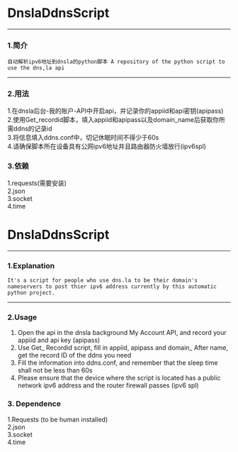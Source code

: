 # DnslaDdnsScript
---
### 1.简介
	自动解析ipv6地址到dnsla的python脚本 A repository of the python script to use the dns,la api
---
### 2.用法
1.在dnsla后台-我的账户-API中开启api，并记录你的appiid和api密钥(apipass)<br>
2.使用Get_recordid脚本，填入appiid和apipass以及domain_name后获取你所需ddns的记录id<br>
3.将信息填入ddns.conf中，切记休眠时间不得少于60s<br>
4.请确保脚本所在设备具有公网ipv6地址并且路由器防火墙放行(ipv6spl)<br>
### 3.依赖
1.requests(需要安装)<br>
2.json<br>
3.socket<br>
4.time<br>

# DnslaDdnsScript
---
### 1.Explanation
	It's a script for people who use dns.la to be their domain's nameservers to post thier ipv6 address currently by this automatic python project.
---
### 2.Usage
1. Open the api in the dnsla background My Account API, and record your appiid and api key (apipass)<br>
2. Use Get_ Recordid script, fill in appiid, apipass and domain_ After name, get the record ID of the ddns you need<br>
3. Fill the information into ddns.conf, and remember that the sleep time shall not be less than 60s<br>
4. Please ensure that the device where the script is located has a public network ipv6 address and the router firewall passes (ipv6 spl)<br>
### 3. Dependence
1.Requests (to be human installed)<br>
2.json<br>
3.socket<br>
4.time
